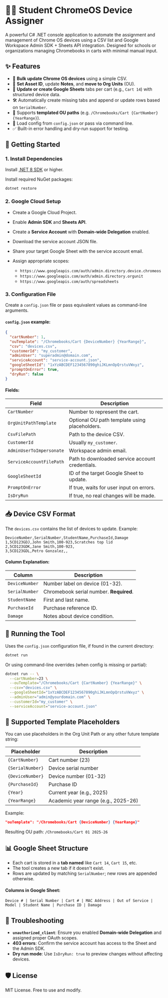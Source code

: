 # 🧑‍🏫 Student ChromeOS Device Assigner

A powerful C# .NET console application to automate the assignment and management of Chrome OS devices using a CSV list and Google Workspace Admin SDK + Sheets API integration. Designed for schools or organizations managing Chromebooks in carts with minimal manual input.


## ✨ Features

- 🔄 **Bulk update Chrome OS devices** using a simple CSV.
- 📝 **Set Asset ID**, update **Notes**, and **move to Org Units** (OU).
- 📄 **Update or create Google Sheets** tabs per cart (e.g., `Cart 14`) with structured device data.
- 🛠️ Automatically create missing tabs and append or update rows based on `SerialNumber`.
- 💬 Supports **templated OU paths** (e.g. `/Chromebooks/Cart {CartNumber} {YearRange}`).
- 📂 Load config from `config.json` or pass via command line.
- ✅ Built-in error handling and dry-run support for testing.


## 🚀 Getting Started

### 1. **Install Dependencies**

Install [.NET 8 SDK](https://dotnet.microsoft.com/en-us/download) or higher.

Install required NuGet packages:
```bash
dotnet restore
````


### 2. **Google Cloud Setup**

* Create a Google Cloud Project.
* Enable **Admin SDK** and **Sheets API**.
* Create a **Service Account** with **Domain-wide Delegation** enabled.
* Download the service account JSON file.
* Share your target Google Sheet with the service account email.
* Assign appropriate scopes:

  * `https://www.googleapis.com/auth/admin.directory.device.chromeos`
  * `https://www.googleapis.com/auth/admin.directory.orgunit`
  * `https://www.googleapis.com/auth/spreadsheets`


### 3. **Configuration File**

Create a `config.json` file or pass equivalent values as command-line arguments.

#### `config.json` example:

```json
{
  "cartNumber": 1,
  "ouTemplate": "/Chromebooks/Cart {DeviceNumber} {YearRange}",
  "csv": "devices.csv",
  "customerId": "my_customer",
  "adminUser": "superadmin@domain.com",
  "serviceAccount": "service-account.json",
  "googleSheetId": "1xYzABCDEF1234567890ghiJKLmnOpQrstuVWxyz",
  "promptOnError": true,
  "dryRun": false
}
```

#### Fields:

| Field                    | Description                                     |
| ------------------------ | ----------------------------------------------- |
| `CartNumber`             | Number to represent the cart.                   |
| `OrgUnitPathTemplate`    | Optional OU path template using placeholders.   |
| `CsvFilePath`            | Path to the device CSV.                         |
| `CustomerId`             | Usually `my_customer`.                          |
| `AdminUserToImpersonate` | Workspace admin email.                          |
| `ServiceAccountFilePath` | Path to downloaded service account credentials. |
| `GoogleSheetId`          | ID of the target Google Sheet to update.        |
| `PromptOnError`          | If true, waits for user input on errors.        |
| `IsDryRun`               | If true, no real changes will be made.          |


## 📥 Device CSV Format

The `devices.csv` contains the list of devices to update. Example:

```csv
DeviceNumber,SerialNumber,StudentName,PurchaseId,Damage
1,5CD123GDJ,John Smith,100-923,Scratches top lid
2,5CD123GDK,Jane Smith,100-923,
3,5CD123GDL,Petro Gonzalez,,
```

#### Column Explanation:

| Column         | Description                             |
| -------------- | --------------------------------------- |
| `DeviceNumber` | Number label on device (01-32).         |
| `SerialNumber` | Chromebook serial number. **Required**. |
| `StudentName`  | First and last name.                    |
| `PurchaseId`   | Purchase reference ID.                  |
| `Damage`       | Notes about device condition.           |


## 🧪 Running the Tool

Uses the `config.json` configuration file, if found in the current directory:
```bash
dotnet run
```

Or using command-line overrides (when config is missing or partial):

```bash
dotnet run -- \
  --cartNumber=23 \
  --ouTemplate="/Chromebooks/Cart {CartNumber} {YearRange}" \
  --csv="devices.csv" \
  --googleSheetId="1xYzABCDEF1234567890ghiJKLmnOpQrstuVWxyz" \
  --adminUser="admin@yourdomain.com" \
  --customerId="my_customer" \
  --serviceAccount="service-account.json"
```


## 🧠 Supported Template Placeholders

You can use placeholders in the Org Unit Path or any other future template string:

| Placeholder      | Description                         |
| ---------------- | ----------------------------------- |
| `{CartNumber}`   | Cart number (23)                    |
| `{SerialNumber}` | Device serial number                |
| `{DeviceNumber}` | Device number (01-32)               |
| `{PurchaseId}`   | Purchase ID                         |
| `{Year}`         | Current year (e.g., 2025)           |
| `{YearRange}`    | Academic year range (e.g., 2025-26) |

Example:

```json
"ouTemplate": "/Chromebooks/Cart {DeviceNumber} {YearRange}"
```

Resulting OU path: `/Chromebooks/Cart 01 2025-26`


## 📊 Google Sheet Structure

* Each cart is stored in a **tab named** like `Cart 14`, `Cart 15`, etc.
* The tool creates a new tab if it doesn't exist.
* Rows are updated by matching `SerialNumber`; new rows are appended otherwise.

#### Columns in Google Sheet:

```text
Device # | Serial Number | Cart # | MAC Address | Out of Service | Model | Student Name | Purchase ID | Damage
```


## 🧯 Troubleshooting

* **`unauthorized_client`**: Ensure you enabled **Domain-wide Delegation** and assigned proper OAuth scopes.
* **403 errors**: Confirm the service account has access to the Sheet and the Admin SDK.
* **Dry run mode**: Use `IsDryRun: true` to preview changes without affecting devices.


## 🛡️ License

MIT License. Free to use and modify.
